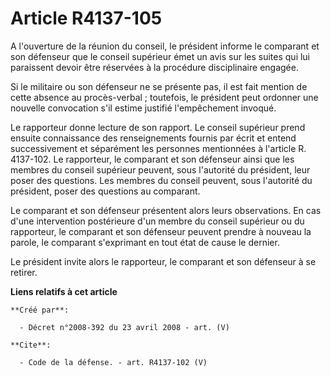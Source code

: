 # Article R4137-105

A l'ouverture de la réunion du conseil, le président informe le comparant et son défenseur que le conseil supérieur émet un
avis sur les suites qui lui paraissent devoir être réservées à la procédure disciplinaire engagée. 

Si le militaire ou son défenseur ne se présente pas, il est fait mention de cette absence au procès-verbal ; toutefois, le
président peut ordonner une nouvelle convocation s'il estime justifié l'empêchement invoqué. 

Le rapporteur donne lecture de son rapport. Le conseil supérieur prend ensuite connaissance des renseignements fournis par
écrit et entend successivement et séparément les personnes mentionnées à l'article R. 4137-102. Le rapporteur, le comparant
et son défenseur ainsi que les membres du conseil supérieur peuvent, sous l'autorité du président, leur poser des questions.
Les membres du conseil peuvent, sous l'autorité du président, poser des questions au comparant. 

Le comparant et son défenseur présentent alors leurs observations. En cas d'une intervention postérieure d'un membre du
conseil supérieur ou du rapporteur, le comparant et son défenseur peuvent prendre à nouveau la parole, le comparant
s'exprimant en tout état de cause le dernier. 

Le président invite alors le rapporteur, le comparant et son défenseur à se retirer.

**Liens relatifs à cet article**

	**Créé par**:

	  - Décret n°2008-392 du 23 avril 2008 - art. (V)

	**Cite**:

	  - Code de la défense. - art. R4137-102 (V)
